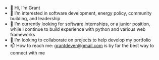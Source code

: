- 👋 Hi, I’m Grant
- 👀 I’m interested in software development, energy policy, community building, and leadership
- 🌱 I’m currently looking for software internships, or a junior position, while I continue to build experience with python and various web frameworks
- 💞️ I’m looking to collaborate on projects to help develop my portfolio
- 📫 How to reach me: grantdever@gmail.com is by far the best way to connect with me
